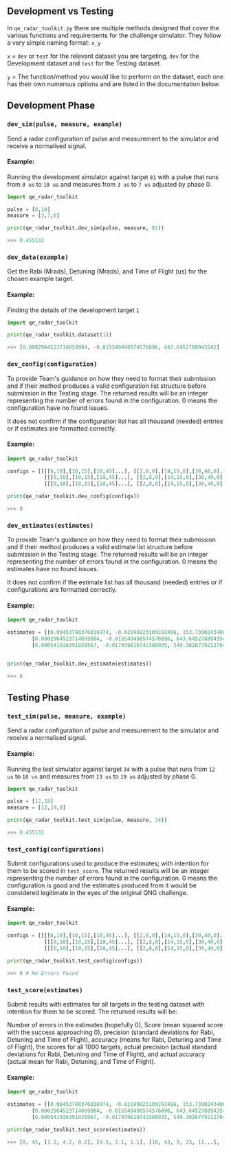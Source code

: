 ## Development vs Testing
In `qe_radar_toolkit.py` there are multiple methods designed that cover the various functions and requirements for the challenge simulator. They follow a very simple naming format: `x_y`

`x` = `dev` or `test` for the relevant dataset you are targeting, `dev` for the Development dataset and `test` for the Testing dataset.

`y` = The function/method you would like to perform on the dataset, each one has their own numerous options and are listed in the documentation below.

## Development Phase

### `dev_sim(pulse, measure, example)`

Send a radar configuration of pulse and measurement to the simulator and receive a normalised signal.

#### **Example**:
Running the development simulator against target `81` with a pulse that runs from `0 us` to `10 us` and measures from `3 us` to `7 us` adjusted by phase 0.
```python
import qe_radar_toolkit

pulse = [0,10]
measure = [3,7,0]

print(qe_radar_toolkit.dev_sim(pulse, measure, 81))

>>> 0.455132
```

### `dev_data(example)`

Get the Rabi (Mrads), Detuning (Mrads), and Time of Flight (us) for the chosen example target.

#### **Example**:
Finding the details of the development target `1`
```python
import qe_radar_toolkit

print(qe_radar_toolkit.dataset(1))

>>> [0.0002964523714059984, -0.015549490574576096, 643.6452780943542]
```

### `dev_config(configuration)`

To provide Team's guidance on how they need to format their submission and if their method produces a valid configuration list structure before submission in the Testing stage. The returned results will be an integer representing the number of errors found in the configuration. 0 means the configuration have no found issues.

It does not confirm if the configuration list has all thousand (needed) entries or if estimates are formatted correctly.

#### **Example**:
```python
import qe_radar_toolkit

configs = [[[[0,10],[10,15],[18,45]...], [[2,8,0],[14,15,0],[30,40,0]...], 0],
            [[[0,10],[10,15],[18,45]...], [[2,8,0],[14,15,0],[30,40,0]...], 2],
            [[[0,10],[10,15],[18,45]...], [[2,8,0],[14,15,0],[30,40,0]...], 1]...]

print(qe_radar_toolkit.dev_config(configs))

>>> 0
```

### `dev_estimates(estimates)`

To provide Team's guidance on how they need to format their submission and if their method produces a valid estimate list structure before submission in the Testing stage. The returned results will be an integer representing the number of errors found in the configuration. 0 means the estimates have no found issues.

It does not confirm if the estimate list has all thousand (needed) entries or if configurations are formatted correctly.

#### **Example**:
```python
import qe_radar_toolkit

estimates = [[0.00453748376016974, -0.02249823109292496, 153.73902434863788, 0],
        [0.0002964523714059984, -0.015549490574576096, 643.6452780943542, 2],
        [0.000541916391029567, -0.017939610742308935, 549.3026779212704, 1]...]


print(qe_radar_toolkit.dev_estimate(estimates))

>>> 0
```

## Testing Phase

### `test_sim(pulse, measure, example)`

Send a radar configuration of pulse and measurement to the simulator and receive a normalised signal.

#### **Example**:
Running the test simulator against target `34` with a pulse that runs from `12 us` to `18 us` and measures from `13 us` to `19 us` adjusted by phase 0.
```python
import qe_radar_toolkit

pulse = [12,18]
measure = [13,19,0]

print(qe_radar_toolkit.test_sim(pulse, measure, 34))

>>> 0.455132
```

### `test_config(configurations)`

Submit configurations used to produce the estimates; with intention for them to be scored in `test_score`. The returned results will be an integer representing the number of errors found in the configuration. 0 means the configuration is good and the estimates produced from it would be considered legitimate in the eyes of the original QNG challenge.

#### **Example**:
```python
import qe_radar_toolkit

configs = [[[[0,10],[10,15],[18,45]...], [[2,8,0],[14,15,0],[30,40,0]...], 0],
            [[[0,10],[10,15],[18,45]...], [[2,8,0],[14,15,0],[30,40,0]...], 1],
            [[[0,10],[10,15],[18,45]...], [[2,8,0],[14,15,0],[30,40,0]...], 2]...]

print(qe_radar_toolkit.test_config(configs))

>>> 0 # No Errors Found
```

### `test_score(estimates)`

Submit results with estimates for all targets in the testing dataset with intention for them to be scored. The returned results will be:

Number of errors in the estimates (hopefully 0), Score (mean squared score with the success approaching 0), precision (standard deviations for Rabi, Detuning and Time of Flight), accuracy (means for Rabi, Detuning and Time of Flight), the scores for all 1000 targets, actual precision (actual standard deviations for Rabi, Detuning and Time of Flight), and actual accuracy (actual mean for Rabi, Detuning, and Time of Flight).

#### **Example**:
```python
import qe_radar_toolkit

estimates = [[0.00453748376016974, -0.02249823109292496, 153.73902434863788, 0],
        [0.0002964523714059984, -0.015549490574576096, 643.6452780943542, 1],
        [0.000541916391029567, -0.017939610742308935, 549.3026779212704, 2]...]

print(qe_radar_toolkit.test_score(estimates))

>>> [0, 45, [1.2, 4.2, 0.2], [0.5, 2.1, 1.1], [10, 43, 9, 23, 11...], [1.2, 4.2, 0.2], [0.5, 2.1, 1.1]] # [ Error Count, Score, [Precision (STD) (Rabi, Detuning, Time of Flight)], [Accuracy (Mean) (Rabi, Detuning, Time of Flight)], [List of 1000 Scores], [Actual Precision (STD) (Rabi, Detuning, Time of Flight)], [Actual Accuracy (Mean) (Rabi, Detuning, Time of Flight)]  ]
